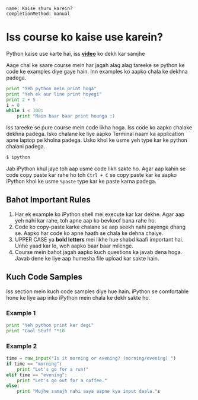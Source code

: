 ```ngMeta
name: Kaise shuru karein?
completionMethod: manual
```

# Iss course ko kaise use karein?

Python kaise use karte hai, iss [**video**](https://www.youtube.com/watch?v=ccPrUbz1oto) ko dekh kar samjhe

Aage chal ke saare course mein har jagah alag alag tareeke se python ke code ke examples diye gaye hain. Inn examples ko aapko chala ke dekhna padega. 

```python
print "Yeh python mein print hoga"
print "Yeh ek aur line print hoyegi"
print 2 + 5
i = 0
while i < 100:
    print "Main baar baar print hounga :)
```

Iss tareeke se pure course mein code likha hoga. Iss code ko aapko chalake dekhna padega. Isko chalane ke liye aapko Terminal naam ka application
apne laptop pe kholna padega. Usko khol ke usme yeh type kar ke python chalani padega.

```sh
$ ipython
```

Jab iPython khul jaye toh aap usme code likh sakte ho. Agar aap kahin se code copy paste kar rahe ho toh `Ctrl + C` se copy paste kar ke
aapko iPython khol ke usme `%paste` type kar ke paste karna padega.


## Bahot Important Rules

1. Har ek example ko iPython shell mei execute kar kar dekhe. Agar aap yeh nahi kar rahe, toh apne aap ko bevkoof bana rahe ho.
2. Code ko copy-paste karke chalane se aap seekh nahi payenge dhang se. Aapko har code ko apne haath se chala ke dehna chaiye.
3. UPPER CASE ya **bold letters** mei likhe hue shabd kaafi important hai. Unhe yaad kar lo, woh aapko baar baar milenge.
4. Course mein bahot jagah aapko kuch questions ka javab dena hoga. Javab dene ke liye aap humesha file upload kar sakte hain.

## Kuch Code Samples

Iss section mein kuch code samples diye hue hain. iPython se comfortable hone ke liye aap inko iPython mein chala ke dekh sakte ho.

### Example 1

```python
print "Yeh python print kar degi"
print "Cool Stuff "*10
```

### Example 2

```python
time = raw_input("Is it morning or evening? (morning/evening) ")
if time == "morning":
    print "Let's go for a run!"
elif time == "evening":
    print "Let's go out for a coffee."
else:
    print "Mujhe samajh nahi aaya aapne kya input daala."s
```